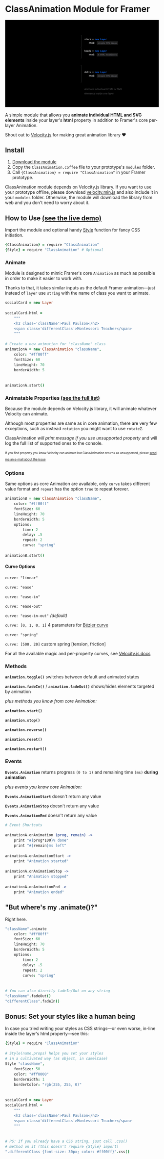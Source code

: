 # ClassAnimation Module for Framer

[![ClassAnimation Example](demo.gif)](https://framer.cloud/aMvYj/)

A simple module that allows you **animate individual HTML and SVG elements** inside your 
layer's **html** property in addition to Framer's core per-layer Animation.

Shout out to [Velocity.js](http://velocityjs.org) for making great animation library &hearts;

## Install
1. [Download the module](ClassAnimation.coffee?raw=true)
2. Copy the `ClassAnimation.coffee` file to your prototype's `modules` folder.
3. Call `{ClassAnimation} = require "ClassAnimation"` in your Framer prototype.

ClassAnimation module depends on Velocity.js library. If you want to use your prototype offline,
please download [velocity.min.js](https://github.com/julianshapiro/velocity/raw/master/velocity.min.js) 
and also include it in your
`modules` folder. Otherwise, the module will download the library from web and you don't need to worry about it.

## How to Use [(see the live demo)](https://framer.cloud/aMvYj/)

Import the module and optional handy [Style](#bonus-set-your-styles-like-a-human-being) function for fancy CSS initiation.
```coffeescript
{ClassAnimation} = require "ClassAnimation"
{Style} = require "ClassAnimation" # Optional
```

### Animate

Module is designed to mimic Framer's core `Animation` as much as possible
in order to make it easier to work with. 

Thanks to that, it takes similar inputs as the default Framer animation—just 
instead of `layer` use `string` with the name of class you want to animate.


```coffeescript
socialCard = new Layer

socialCard.html = 
	"""
	<h2 class='className'>Paul Paulson</h2>
	<span class='differentClass'>Montessori Teacher</span>
	"""

# Create a new animation for "className" class
animationA = new ClassAnimation "className",
	color: "#ff00ff"
	fontSize: 60
	lineHeight: 70
	borderWidth: 5


animationA.start()
```

### Animatable Properties [(see the full list)](AnimatableProperties.md)
Because the module depends on Velocity.js library, it will animate whatever Velocity can animate.

Although most properties are same as in core animation, there are very few exceptions, such as instead 
`rotation` you might want to use `rotateZ`.

ClassAnimation *will print message if you use unsupported property* and will log the full
list of supported ones to the console.

<sub><sup>If you find property you know Velocity can animate but ClassAnimation returns
as unsupported, please [send me an e-mail about the issue](mailto:kyselyradek@gmail.com)</sup></sub>


### Options
Same options as core Animation are available, only `curve` takes different value format 
and `repeat` has the option `true` to repeat forever.

```coffeescript
animationB = new ClassAnimation "className",
	color: "#ff00ff"
	fontSize: 60
	lineHeight: 70
	borderWidth: 5
	options:
		time: 2
		delay: .5
		repeat: 2
		curve: "spring"

animationB.start()
```

#### Curve Options
`curve: "linear"`

`curve: "ease"`

`curve: "ease-in"`

`curve: "ease-out"`

`curve: "ease-in-out"` *(default)*

`curve: [0, 1, 0, 1]` 4 parameters for [Bézier curve](http://cubic-bezier.com/)

`curve: "spring"`

`curve: [500, 20]` custom spring [tension, friction]

For all the available magic and per-property curves, see [Velocity.js docs](http://velocityjs.org/#easing)


### Methods
**`animation.toggle()`** switches between default and animated states 

**`animation.fadeIn()`** / **`animation.fadeOut()`** shows/hides elements targeted by animation

*plus methods you know from core Animation:*

**`animation.start()`**

**`animation.stop()`**

**`animation.reverse()`**

**`animation.reset()`**

**`animation.restart()`**

### Events
**`Events.Animation`** returns progress `(0 to 1)` and remaining time `(ms)` **during animation**

*plus events you know core Animation:*

**`Events.AnimationStart`** doesn't return any value

**`Events.AnimationStop`** doesn't return any value

**`Events.AnimationEnd`** doesn't return any value

```coffeescript
# Event Shortcuts

animationA.onAnimation (prog, remain) ->
	print "#{prog*100}% done"
	print "#{remain}ms left"

animationA.onAnimationStart ->
	print "Animation started"
 
animationA.onAnimationStop ->
	print "Animation stopped"
   
animationA.onAnimationEnd ->
	print "Animation ended"
```

## "But where's my .animate()?"
Right here.

```coffeescript
"className".animate
	color: "#ff00ff"
	fontSize: 60
	lineHeight: 70
	borderWidth: 5
	options:
		time: 2
		delay: .5
		repeat: 2
		curve: "spring"


# You can also directly fadeIn/Out on any string
"className".fadeOut()
"differentClass".fadeIn()
```


## Bonus: Set your styles like a human being

In case you tried writing your styles as CSS strings—or even worse, in-line
inside the layer's html property—see this:

```coffeescript
{Style} = require "ClassAnimation"

# Style(name,props) helps you set your styles
# in a cultivated way (as object, in camelCase)
Style "className",
	fontSize: 50
	color: "#ff0000"
	borderWidth: 1
	borderColor: "rgb(255, 255, 0)"


socialCard = new Layer
socialCard.html = 
	"""
	<h2 class='className'>Paul Paulson</h2>
	<span class='differentClass'>Montessori Teacher</span>
	"""


# PS: If you already have a CSS string, just call .css()
# method on it (this doesn't require {Style} import)
".differentClass {font-size: 30px; color: #ff00ff}".css()
```
